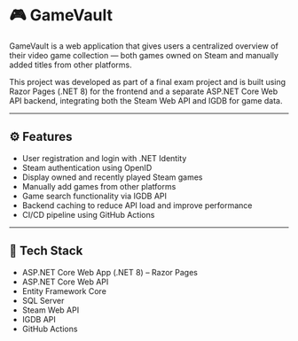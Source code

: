 # 🎮 GameVault

GameVault is a web application that gives users a centralized overview of their video game collection — both games owned on Steam and manually added titles from other platforms.

This project was developed as part of a final exam project and is built using Razor Pages (.NET 8) for the frontend and a separate ASP.NET Core Web API backend, integrating both the Steam Web API and IGDB for game data.

---

## ⚙️ Features

- User registration and login with .NET Identity
- Steam authentication using OpenID
- Display owned and recently played Steam games
- Manually add games from other platforms
- Game search functionality via IGDB API
- Backend caching to reduce API load and improve performance
- CI/CD pipeline using GitHub Actions

---

## 🧰 Tech Stack

- ASP.NET Core Web App (.NET 8) – Razor Pages
- ASP.NET Core Web API
- Entity Framework Core
- SQL Server
- Steam Web API
- IGDB API
- GitHub Actions
